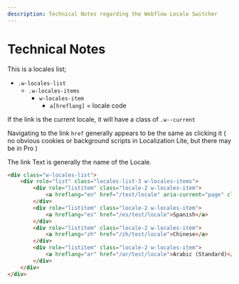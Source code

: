 ```yaml
---
description: Technical Notes regarding the Webflow Locale Switcher
---
```


# Technical Notes

This is a locales list;&#x20;

* `.w-locales-list`
  * `.w-locales-items`
    * `w-locales-item`
      * `a[hreflang]`  = locale code&#x20;

If the link is the current locale, it will have a class of `.w--current`&#x20;

Navigating to the link `href` generally appears to be the same as clicking it ( no obvious cookies or background scripts in Localization Lite, but there may be in Pro )&#x20;

The link Text is generally the name of the Locale.&#x20;

```html
<div class="w-locales-list">
    <div role="list" class="locales-list-3 w-locales-items">
        <div role="listitem" class="locale-2 w-locales-item">
            <a hreflang="en" href="/test/locale" aria-current="page" class="w--current">English</a>
        </div>
        <div role="listitem" class="locale-2 w-locales-item">
            <a hreflang="es" href="/es/test/locale">Spanish</a>
        </div>
        <div role="listitem" class="locale-2 w-locales-item">
            <a hreflang="zh" href="/zh/test/locale">Chinese</a>
        </div>
        <div role="listitem" class="locale-2 w-locales-item">
            <a hreflang="ar" href="/ar/test/locale">Arabic (Standard)</a>
        </div>
    </div>
</div>
```

